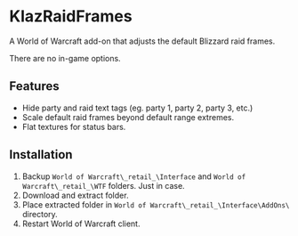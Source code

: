 # KlazRaidFrames

A World of Warcraft add-on that adjusts the default Blizzard raid frames.

There are no in-game options.

## Features

- Hide party and raid text tags (eg. party 1, party 2, party 3, etc.)
- Scale default raid frames beyond default range extremes.
- Flat textures for status bars.

## Installation

1. Backup `World of Warcraft\_retail_\Interface` and `World of Warcraft\_retail_\WTF` folders. Just in case.
2. Download and extract folder.
3. Place extracted folder in `World of Warcraft\_retail_\Interface\AddOns\` directory.
4. Restart World of Warcraft client.
